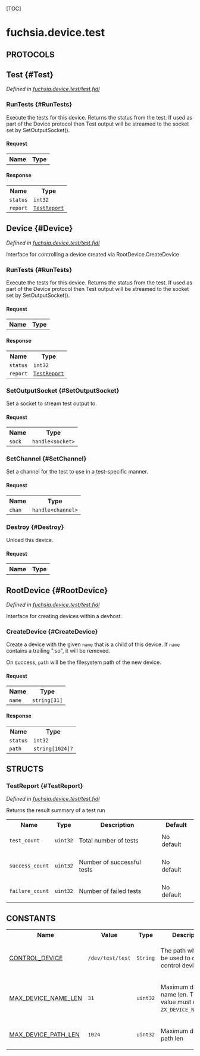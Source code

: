 [TOC]

# fuchsia.device.test


## **PROTOCOLS**

## Test {#Test}
*Defined in [fuchsia.device.test/test.fidl](https://fuchsia.googlesource.com/fuchsia/+/master/zircon/system/fidl/fuchsia-device-test/test.fidl#23)*


### RunTests {#RunTests}

<p>Execute the tests for this device. Returns the status from the test. If
used as part of the Device protocol then Test output will be streamed to
the socket set by SetOutputSocket().</p>

#### Request
<table>
    <tr><th>Name</th><th>Type</th></tr>
    </table>


#### Response
<table>
    <tr><th>Name</th><th>Type</th></tr>
    <tr>
            <td><code>status</code></td>
            <td>
                <code>int32</code>
            </td>
        </tr><tr>
            <td><code>report</code></td>
            <td>
                <code><a class='link' href='#TestReport'>TestReport</a></code>
            </td>
        </tr></table>

## Device {#Device}
*Defined in [fuchsia.device.test/test.fidl](https://fuchsia.googlesource.com/fuchsia/+/master/zircon/system/fidl/fuchsia-device-test/test.fidl#32)*

<p>Interface for controlling a device created via RootDevice.CreateDevice</p>

### RunTests {#RunTests}

<p>Execute the tests for this device. Returns the status from the test. If
used as part of the Device protocol then Test output will be streamed to
the socket set by SetOutputSocket().</p>

#### Request
<table>
    <tr><th>Name</th><th>Type</th></tr>
    </table>


#### Response
<table>
    <tr><th>Name</th><th>Type</th></tr>
    <tr>
            <td><code>status</code></td>
            <td>
                <code>int32</code>
            </td>
        </tr><tr>
            <td><code>report</code></td>
            <td>
                <code><a class='link' href='#TestReport'>TestReport</a></code>
            </td>
        </tr></table>

### SetOutputSocket {#SetOutputSocket}

<p>Set a socket to stream test output to.</p>

#### Request
<table>
    <tr><th>Name</th><th>Type</th></tr>
    <tr>
            <td><code>sock</code></td>
            <td>
                <code>handle&lt;socket&gt;</code>
            </td>
        </tr></table>



### SetChannel {#SetChannel}

<p>Set a channel for the test to use in a test-specific manner.</p>

#### Request
<table>
    <tr><th>Name</th><th>Type</th></tr>
    <tr>
            <td><code>chan</code></td>
            <td>
                <code>handle&lt;channel&gt;</code>
            </td>
        </tr></table>



### Destroy {#Destroy}

<p>Unload this device.</p>

#### Request
<table>
    <tr><th>Name</th><th>Type</th></tr>
    </table>



## RootDevice {#RootDevice}
*Defined in [fuchsia.device.test/test.fidl](https://fuchsia.googlesource.com/fuchsia/+/master/zircon/system/fidl/fuchsia-device-test/test.fidl#53)*

<p>Interface for creating devices within a devhost.</p>

### CreateDevice {#CreateDevice}

<p>Create a device with the given <code>name</code> that is a child of this device.
If <code>name</code> contains a trailing &quot;.so&quot;, it will be removed.</p>
<p>On success, <code>path</code> will be the filesystem path of the new device.</p>

#### Request
<table>
    <tr><th>Name</th><th>Type</th></tr>
    <tr>
            <td><code>name</code></td>
            <td>
                <code>string[31]</code>
            </td>
        </tr></table>


#### Response
<table>
    <tr><th>Name</th><th>Type</th></tr>
    <tr>
            <td><code>status</code></td>
            <td>
                <code>int32</code>
            </td>
        </tr><tr>
            <td><code>path</code></td>
            <td>
                <code>string[1024]?</code>
            </td>
        </tr></table>



## **STRUCTS**

### TestReport {#TestReport}
*Defined in [fuchsia.device.test/test.fidl](https://fuchsia.googlesource.com/fuchsia/+/master/zircon/system/fidl/fuchsia-device-test/test.fidl#13)*



<p>Returns the result summary of a test run</p>


<table>
    <tr><th>Name</th><th>Type</th><th>Description</th><th>Default</th></tr><tr>
            <td><code>test_count</code></td>
            <td>
                <code>uint32</code>
            </td>
            <td><p>Total number of tests</p>
</td>
            <td>No default</td>
        </tr><tr>
            <td><code>success_count</code></td>
            <td>
                <code>uint32</code>
            </td>
            <td><p>Number of successful tests</p>
</td>
            <td>No default</td>
        </tr><tr>
            <td><code>failure_count</code></td>
            <td>
                <code>uint32</code>
            </td>
            <td><p>Number of failed tests</p>
</td>
            <td>No default</td>
        </tr>
</table>













## **CONSTANTS**

<table>
    <tr><th>Name</th><th>Value</th><th>Type</th><th>Description</th></tr><tr>
            <td><a href="https://fuchsia.googlesource.com/fuchsia/+/master/zircon/system/fidl/fuchsia-device-test/test.fidl#10">CONTROL_DEVICE</a></td>
            <td><code>/dev/test/test</code></td>
                    <td><code>String</code></td>
            <td><p>The path which can be used to open the control device</p>
</td>
        </tr>
    <tr>
            <td><a href="https://fuchsia.googlesource.com/fuchsia/+/master/zircon/system/fidl/fuchsia-device-test/test.fidl#46">MAX_DEVICE_NAME_LEN</a></td>
            <td>
                    <code>31</code>
                </td>
                <td><code>uint32</code></td>
            <td><p>Maximum device name len.  This value must match <code>ZX_DEVICE_NAME_MAX</code>.</p>
</td>
        </tr>
    <tr>
            <td><a href="https://fuchsia.googlesource.com/fuchsia/+/master/zircon/system/fidl/fuchsia-device-test/test.fidl#49">MAX_DEVICE_PATH_LEN</a></td>
            <td>
                    <code>1024</code>
                </td>
                <td><code>uint32</code></td>
            <td><p>Maximum device path len</p>
</td>
        </tr>
    
</table>



